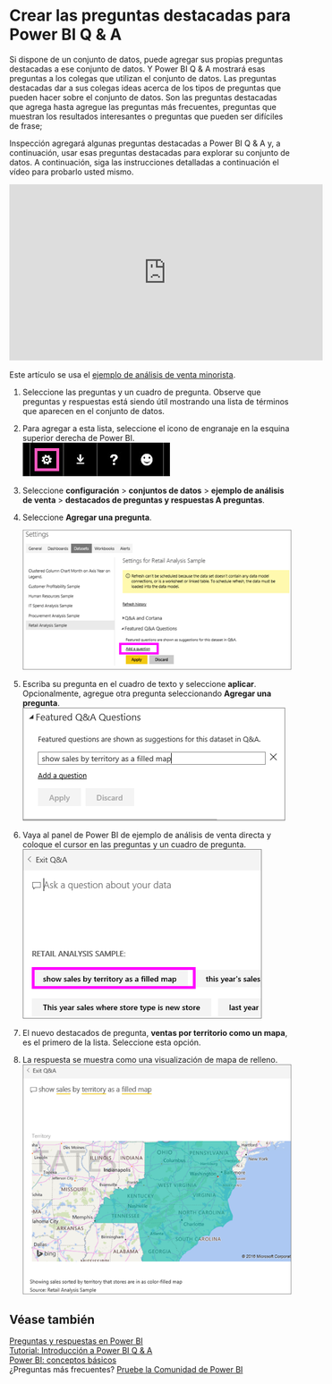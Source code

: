 <properties
   pageTitle="Crear las preguntas destacadas para Power BI Q & A"
   description="Documentación sobre cómo crear las preguntas destacadas para Power BI Q & A"
   services="powerbi"
   documentationCenter=""
   authors="mihart"
   manager="mblythe"
   backup=""
   editor=""
   tags=""
   featuredVideoId="E1mIAyEXuF4"
   qualityFocus="no"
   qualityDate=""/>

<tags
   ms.service="powerbi"
   ms.devlang="NA"
   ms.topic="article"
   ms.tgt_pltfrm="NA"
   ms.workload="powerbi"
   ms.date="08/23/2016"
   ms.author="mihart"/>

# Crear las preguntas destacadas para Power BI Q & A  

Si dispone de un conjunto de datos, puede agregar sus propias preguntas destacadas a ese conjunto de datos.  Y Power BI Q & A mostrará esas preguntas a los colegas que utilizan el conjunto de datos.  Las preguntas destacadas dar a sus colegas ideas acerca de los tipos de preguntas que pueden hacer sobre el conjunto de datos. Son las preguntas destacadas que agrega hasta agregue las preguntas más frecuentes, preguntas que muestran los resultados interesantes o preguntas que pueden ser difíciles de frase;

Inspección agregará algunas preguntas destacadas a Power BI Q & A y, a continuación, usar esas preguntas destacadas para explorar su conjunto de datos. A continuación, siga las instrucciones detalladas a continuación el vídeo para probarlo usted mismo.
<iframe width="560" height="315" src="https://www.youtube.com/embed/E1mIAyEXuF4" frameborder="0" allowfullscreen></iframe>



Este artículo se usa el [ejemplo de análisis de venta minorista](powerbi-sample-datasets.md).

1.  Seleccione las preguntas y un cuadro de pregunta.   Observe que preguntas y respuestas está siendo útil mostrando una lista de términos que aparecen en el conjunto de datos.

2.  Para agregar a esta lista, seleccione el icono de engranaje en la esquina superior derecha de Power BI.  
    ![](media/powerbi-service-q-and-a-create-featured-questions/PBI_gearIcon2.jpg)

3.  Seleccione **configuración** &gt; **conjuntos de datos** &gt; **ejemplo de análisis de venta** &gt; **destacados de preguntas y respuestas A preguntas**.  

4.  Seleccione **Agregar una pregunta**.

    ![](media/powerbi-service-q-and-a-create-featured-questions/power-bi-settings.png)

5.  Escriba su pregunta en el cuadro de texto y seleccione **aplicar**.   Opcionalmente, agregue otra pregunta seleccionando **Agregar una pregunta**.  
    ![](media/powerbi-service-q-and-a-create-featured-questions/power-bi-type-featured-question.png)

6.  Vaya al panel de Power BI de ejemplo de análisis de venta directa y coloque el cursor en las preguntas y un cuadro de pregunta.   
    ![](media/powerbi-service-q-and-a-create-featured-questions/power-bi-featured-q.png)

7.  El nuevo destacados de pregunta, **ventas por territorio como un mapa**, es el primero de la lista. Seleccione esta opción.  

8.  La respuesta se muestra como una visualización de mapa de relleno.  
    ![](media/powerbi-service-q-and-a-create-featured-questions/power-bi-filled-map.png)

## Véase también
[Preguntas y respuestas en Power BI](powerbi-service-q-and-a.md)  
[Tutorial: Introducción a Power BI Q & A](powerbi-service-tutorial-introduction-to-q-and-a.md)  
[Power BI: conceptos básicos](powerbi-service-basic-concepts.md)  
¿Preguntas más frecuentes? [Pruebe la Comunidad de Power BI](http://community.powerbi.com/)
